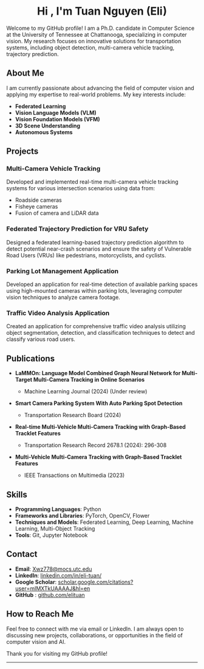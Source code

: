 <h1 align="center">Hi , I'm Tuan Nguyen (Eli)</h1>

Welcome to my GitHub profile! I am a Ph.D. candidate in Computer Science at the University of Tennessee at Chattanooga, specializing in computer vision. My research focuses on innovative solutions for transportation systems, including object detection, multi-camera vehicle tracking, trajectory prediction.

## About Me

I am currently passionate about advancing the field of computer vision and applying my expertise to real-world problems. My key interests include:
- **Federated Learning**
- **Vision Language Models (VLM)**
- **Vision Foundation Models (VFM)**
- **3D Scene Understanding**
- **Autonomous Systems**

## Projects

### Multi-Camera Vehicle Tracking
Developed and implemented real-time multi-camera vehicle tracking systems for various intersection scenarios using data from:
- Roadside cameras
- Fisheye cameras
- Fusion of camera and LiDAR data

### Federated Trajectory Prediction for VRU Safety
Designed a federated learning-based trajectory prediction algorithm to detect potential near-crash scenarios and ensure the safety of Vulnerable Road Users (VRUs) like pedestrians, motorcyclists, and cyclists.

### Parking Lot Management Application
Developed an application for real-time detection of available parking spaces using high-mounted cameras within parking lots, leveraging computer vision techniques to analyze camera footage.

### Traffic Video Analysis Application
Created an application for comprehensive traffic video analysis utilizing object segmentation, detection, and classification techniques to detect and classify various road users.

## Publications

<!-- - **FLaMMOn: Federated Learning for Graph Language Model in Multi-Target Multi-Camera Tracking in Online Scenarios**
  - ACML - Machine Learning Journal (2024) (Under review) -->

- **LaMMOn: Language Model Combined Graph Neural Network for Multi-Target Multi-Camera Tracking in Online Scenarios**
  - Machine Learning Journal (2024) (Under review)

- **Smart Camera Parking System With Auto Parking Spot Detection**
  - Transportation Research Board (2024)

- **Real-time Multi-Vehicle Multi-Camera Tracking with Graph-Based Tracklet Features**
  - Transportation Research Record 2678.1 (2024): 296-308

- **Multi-Vehicle Multi-Camera Tracking with Graph-Based Tracklet Features**
  - IEEE Transactions on Multimedia (2023)

## Skills

- **Programming Languages**: Python
- **Frameworks and Libraries**: PyTorch, OpenCV, Flower
- **Techniques and Models**: Federated Learning, Deep Learning, Machine Learning, Multi-Object Tracking
- **Tools**: Git, Jupyter Notebook

## Contact

- **Email**: Xwz778@mocs.utc.edu
- **LinkedIn**: [linkedin.com/in/eli-tuan/](https://linkedin.com/in/eli-tuan/)
- **Google Scholar**: [scholar.google.com/citations?user=mIMXTkUAAAAJ&hl=en](https://scholar.google.com/citations?user=mIMXTkUAAAAJ&hl=en)
- **GitHub**
: [github.com/elituan](https://github.com/elituan)

## How to Reach Me

Feel free to connect with me via email or LinkedIn. I am always open to discussing new projects, collaborations, or opportunities in the field of computer vision and AI.

Thank you for visiting my GitHub profile!

---

